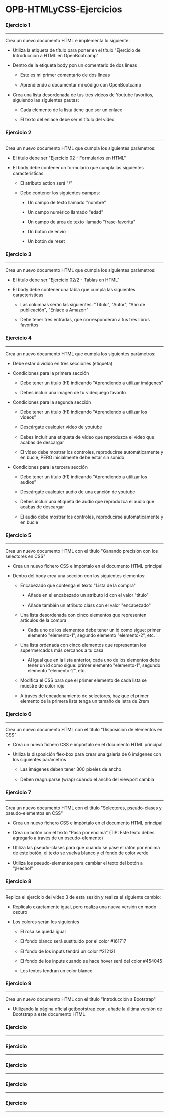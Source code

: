 # OPB-HTMLyCSS-Ejercicios

### Ejercicio 1
---

Crea un nuevo documento HTML e implementa lo siguiente:

- Utiliza la etiqueta de título para poner en el título "Ejercicio de Introducción a HTML en OpenBootcamp"

- Dentro de la etiqueta body pon un comentario de dos líneas

    - Este es mi primer comentario de dos líneas

    - Aprendiendo a documentar mi código con OpenBootcamp

- Crea una lista desordenada de tus tres vídeos de Youtube favoritos, siguiendo las siguientes pautas:

    - Cada elemento de la lista tiene que ser un enlace

    - El texto del enlace debe ser el título del vídeo


### Ejercicio 2
---
Crea un nuevo documento HTML que cumpla los siguientes parámetros:

- El título debe ser "Ejercicio 02 - Formularios en HTML"

- El body debe contener un formulario que cumpla las siguientes características

    - El atributo action será "/"

    - Debe contener los siguientes campos:

        - Un campo de texto llamado "nombre"

        - Un campo numérico llamado "edad"

        - Un campo de área de texto llamado "frase-favorita"

        - Un botón de envío

        - Un botón de reset

### Ejercicio 3
---
Crea un nuevo documento HTML que cumpla los siguientes parámetros:

- El título debe ser "Ejercicio 02/2 - Tablas en HTML"

- El body debe contener una tabla que cumpla las siguientes características

    - Las columnas serán las siguientes: "Título", "Autor", "Año de publicación", "Enlace a Amazon"

    - Debe tener tres entradas, que corresponderán a tus tres libros favoritos

### Ejercicio 4
---
Crea un nuevo documento HTML que cumpla los siguientes parámetros:

- Debe estar dividido en tres secciones (etiqueta)

- Condiciones para la primera sección

    - Debe tener un título (h1) indicando "Aprendiendo a utilizar imágenes"

    - Debes incluir una imagen de tu videojuego favorito

- Condiciones para la segunda sección

    - Debe tener un título (h1) indicando "Aprendiendo a utilizar los vídeos"

    - Descárgate cualquier vídeo de youtube

    - Debes incluir una etiqueta de vídeo que reproduzca el vídeo que acabas de descargar

    - El vídeo debe mostrar los controles, reproducirse automáticamente y en bucle, PERO inicialmente debe estar sin sonido

- Condiciones para la tercera sección

    - Debe tener un título (h1) indicando "Aprendiendo a utilizar los audios"

    - Descárgate cualquier audio de una canción de youtube

    - Debes incluir una etiqueta de audio que reproduzca el audio que acabas de descargar

    - El audio debe mostrar los controles, reproducirse automáticamente y en bucle

### Ejercicio 5
---
Crea un nuevo documento HTML con el título "Ganando precisión con los selectores en CSS"

- Crea un nuevo fichero CSS e impórtalo en el documento HTML principal

- Dentro del body crea una sección con los siguientes elementos:

    - Encabezado que contenga el texto "Lista de la compra"

        - Añade en el encabezado un atributo id con el valor "titulo"

        - Añade también un atributo class con el valor "encabezado"

    - Una lista desordenada con cinco elementos que representen artículos de la compra

        - Cada uno de los elementos debe tener un id como sigue: primer elemento "elemento-1", segundo elemento "elemento-2", etc.

    - Una lista ordenada con cinco elementos que representan los supermercados más cercanos a tu casa

        - Al igual que en la lista anterior, cada uno de los elementos debe tener un id como sigue: primer elemento "elemento-1", segundo elemento "elemento-2", etc.

    - Modifica el CSS para que el primer elemento de cada lista se muestre de color rojo

    - A través del encadenamiento de selectores, haz que el primer elemento de la primera lista tenga un tamaño de letra de 2rem
### Ejercicio  6
---

Crea un nuevo documento HTML con el título "Disposición de elementos en CSS"

- Crea un nuevo fichero CSS e impórtalo en el documento HTML principal

- Utiliza la disposición flex-box para crear una galería de 6 imágenes con los siguientes parámetros

    - Las imágenes deben tener 300 píxeles de ancho

    - Deben reagruparse (wrap) cuando el ancho del viewport cambia

### Ejercicio 7
---

Crea un nuevo documento HTML con el título "Selectores, pseudo-clases y pseudo-elementos en CSS"

- Crea un nuevo fichero CSS e impórtalo en el documento HTML principal

- Crea un botón con el texto "Pasa por encima" (TIP: Este texto debes agregarlo a través de un pseudo-elemento)

- Utiliza las pseudo-clases para que cuando se pase el ratón por encima de este botón, el texto se vuelva blanco y el fondo de color verde

- Utiliza los pseudo-elementos para cambiar el texto del botón a "¡Hecho!"

### Ejercicio 8
---
Replica el ejercicio del vídeo 3 de esta sesión y realiza el siguiente cambio:

- Replícalo exactamente igual, pero realiza una nueva versión en modo oscuro

- Los colores serán los siguientes

    - El rosa se queda igual

    - El fondo blanco será sustituido por el color #161717

    - El fondo de los inputs tendrá un color #212121

    - El fondo de los inputs cuando se hace hover será del color #454045

    - Los textos tendrán un color blanco

### Ejercicio 9
---

Crea un nuevo documento HTML con el título "Introducción a Bootstrap"

- Utilizando la página oficial getbootstrap.com, añade la última versión de Bootstrap a este documento HTML

### Ejercicio 
---

### Ejercicio 
---

### Ejercicio 
---

### Ejercicio 
---

### Ejercicio 
---

